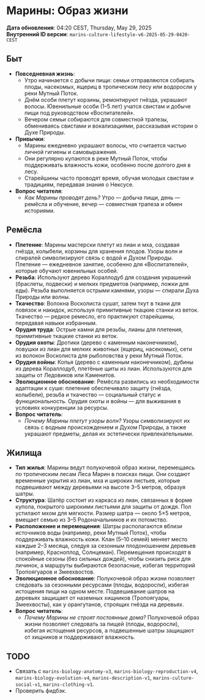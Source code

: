 # Марины: Образ жизни

**Дата обновления**: 04:20 CEST, Thursday, May 29, 2025  
**Внутренний ID версии**: `marins-culture-lifestyle-v6-2025-05-29-0420-CEST`

## Быт
- **Повседневная жизнь**:  
  - Утро начинается с добычи пищи: семьи отправляются собирать плоды, насекомых, ящериц в тропическом лесу или водоросли у реки Мутный Поток.  
  - Днём особи плетут корзины, ремонтируют гнёзда, украшают волосы. Ювенильные особи (1–5 лет) учатся свистам и добыче пищи под руководством «Воспитателей».  
  - Вечером семьи собираются для совместной трапезы, обмениваясь свистами и вокализациями, рассказывая истории о Духе Природы.  
- **Привычки**:  
  - Марины ежедневно украшают волосы, что считается частью личной гигиены и самовыражения.  
  - Они регулярно купаются в реке Мутный Поток, чтобы поддерживать влажность кожи, особенно после долгого дня в лесу.  
  - Старейшины часто проводят время, обучая молодых свистам и традициям, передавая знания о Нексусе.  
- **Вопрос читателя**:  
  - *Как Марины проводят день?* Утро — добыча пищи, день — ремёсла и обучение, вечер — совместная трапеза и обмен историями.  

## Ремёсла
- **Плетение**: Марины мастерски плетут из лиан и мха, создавая гнёзда, колыбели, корзины для хранения плодов. Узоры волн и спиралей символизируют связь с водой и Духом Природы. Плетение — ежедневное занятие, особенно для «Воспитателей», которые обучают ювенильных особей.  
- **Резьба**: Используют дерево Кораллодуб для создания украшений (браслеты, подвески) и мелких предметов (например, ложки для еды). Резьба выполняется острыми камнями, узоры — спирали Духа Природы или волны.  
- **Ткачество**: Волокна Восколиста сушат, затем ткут в ткани для повязок и накидок, используя примитивные ткацкие станки из веток. Ткачество — редкое ремесло, его практикуют старейшины, передавая навыки избранным.  
- **Орудия труда**: Острые камни для резьбы, лианы для плетения, примитивные ткацкие станки из веток.  
- **Орудия охоты**: Дротики (дерево с каменным наконечником), ловушки из лиан для мелких животных (ящериц, насекомых), сети из волокон Восколиста для рыболовства у реки Мутный Поток.  
- **Орудия войны**: Копья (дерево с каменным наконечником), дубины из дерева Кораллодуб, плетёные щиты из лиан. Используются для защиты от Ледовиков или Каменитов.  
- **Эволюционное обоснование**: Ремёсла развились из необходимости адаптации к суше: плетение обеспечивало защиту (гнёзда, колыбели), резьба и ткачество — социальный статус и функциональность. Орудия охоты и войны — для выживания в условиях конкуренции за ресурсы.  
- **Вопрос читатель**:  
  - *Почему Марины плетут узоры волн?* Узоры символизируют их связь с водным происхождением и Духом Природы, а также украшают предметы, делая их эстетически привлекательными.  

## Жилища
- **Тип жилья**: Марины ведут полукочевой образ жизни, перемещаясь по тропическим лесам Леса Марин в поисках пищи. Они создают временные укрытия из лиан, мха и широких листьев, которые подвешивают между деревьями на высоте 3–5 метров, образуя шатры.  
- **Структура**: Шатёр состоит из каркаса из лиан, связанных в форме купола, покрытого широкими листьями для защиты от дождя. Пол устилают мхом для мягкости. Размер шатра — около 5×5 метров, вмещает семью из 3–5 Родоначальников и их потомство.  
- **Расположение и перемещения**: Шатры располагаются вблизи источников воды (например, реки Мутный Поток), чтобы поддерживать влажность кожи. Клан (5–10 семей) меняет место каждые 2–3 месяца, следуя за сезонным плодоношением деревьев (например, Красноплод, Солнцеман). Перемещения происходят в спокойные сезоны (без сильных дождей), чтобы снизить риск для личинок, а маршруты выбираются безопасные, избегая территорий Тропоягуаров и Змеехвостов.  
- **Эволюционное обоснование**: Полукочевой образ жизни позволяет следовать за сезонными ресурсами (плоды, водоросли), избегая истощения пищи на одном месте. Подвешивание шатров на деревьях защищает от наземных хищников (Тропоягуары, Змеехвосты), как у орангутанов, строящих гнёзда на деревьях.  
- **Вопрос читатель**:  
  - *Почему Марины не строят постоянные дома?* Полукочевой образ жизни позволяет следовать за пищей (плоды, водоросли), избегая истощения ресурсов, а подвешенные шатры защищают от хищников и поддерживают влажность.  

## TODO
- Связать с `marins-biology-anatomy-v3`, `marins-biology-reproduction-v4`, `marins-biology-evolution-v4`, `marins-description-v1`, `marins-culture-social-v1`, `marins-clothing-v1`.  
- Проверить фидбэк.